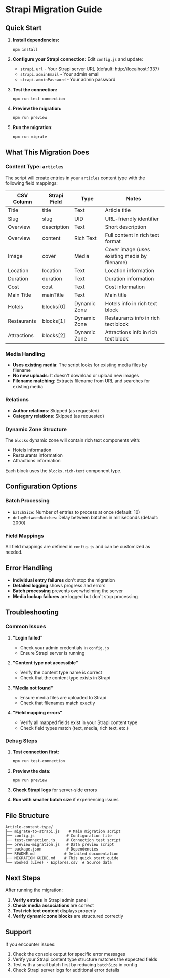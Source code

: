 # Strapi Migration Guide

## Quick Start

1. **Install dependencies:**
   ```bash
   npm install
   ```

2. **Configure your Strapi connection:**
   Edit `config.js` and update:
   - `strapi.url` - Your Strapi server URL (default: http://localhost:1337)
   - `strapi.adminEmail` - Your admin email
   - `strapi.adminPassword` - Your admin password

3. **Test the connection:**
   ```bash
   npm run test-connection
   ```

4. **Preview the migration:**
   ```bash
   npm run preview
   ```

5. **Run the migration:**
   ```bash
   npm run migrate
   ```

## What This Migration Does

### Content Type: `articles`

The script will create entries in your `articles` content type with the following field mappings:

| CSV Column | Strapi Field | Type | Notes |
|------------|--------------|------|-------|
| Title | title | Text | Article title |
| Slug | slug | UID | URL-friendly identifier |
| Overview | description | Text | Short description |
| Overview | content | Rich Text | Full content in rich text format |
| Image | cover | Media | Cover image (uses existing media by filename) |
| Location | location | Text | Location information |
| Duration | duration | Text | Duration information |
| Cost | cost | Text | Cost information |
| Main Title | mainTitle | Text | Main title |
| Hotels | blocks[0] | Dynamic Zone | Hotels info in rich text block |
| Restaurants | blocks[1] | Dynamic Zone | Restaurants info in rich text block |
| Attractions | blocks[2] | Dynamic Zone | Attractions info in rich text block |

### Media Handling

- **Uses existing media**: The script looks for existing media files by filename
- **No new uploads**: It doesn't download or upload new images
- **Filename matching**: Extracts filename from URL and searches for existing media

### Relations

- **Author relations**: Skipped (as requested)
- **Category relations**: Skipped (as requested)

### Dynamic Zone Structure

The `blocks` dynamic zone will contain rich text components with:
- Hotels information
- Restaurants information  
- Attractions information

Each block uses the `blocks.rich-text` component type.

## Configuration Options

### Batch Processing
- `batchSize`: Number of entries to process at once (default: 10)
- `delayBetweenBatches`: Delay between batches in milliseconds (default: 2000)

### Field Mappings
All field mappings are defined in `config.js` and can be customized as needed.

## Error Handling

- **Individual entry failures** don't stop the migration
- **Detailed logging** shows progress and errors
- **Batch processing** prevents overwhelming the server
- **Media lookup failures** are logged but don't stop processing

## Troubleshooting

### Common Issues

1. **"Login failed"**
   - Check your admin credentials in `config.js`
   - Ensure Strapi server is running

2. **"Content type not accessible"**
   - Verify the content type name is correct
   - Check that the content type exists in Strapi

3. **"Media not found"**
   - Ensure media files are uploaded to Strapi
   - Check that filenames match exactly

4. **"Field mapping errors"**
   - Verify all mapped fields exist in your Strapi content type
   - Check field types match (text, media, rich text, etc.)

### Debug Steps

1. **Test connection first:**
   ```bash
   npm run test-connection
   ```

2. **Preview the data:**
   ```bash
   npm run preview
   ```

3. **Check Strapi logs** for server-side errors

4. **Run with smaller batch size** if experiencing issues

## File Structure

```
Article-content-type/
├── migrate-to-strapi.js    # Main migration script
├── config.js              # Configuration file
├── test-connection.js     # Connection test script
├── preview-migration.js   # Data preview script
├── package.json           # Dependencies
├── README.md             # Detailed documentation
├── MIGRATION_GUIDE.md    # This quick start guide
└── Booked (Live) - Explores.csv  # Source data
```

## Next Steps

After running the migration:

1. **Verify entries** in Strapi admin panel
2. **Check media associations** are correct
3. **Test rich text content** displays properly
4. **Verify dynamic zone blocks** are structured correctly

## Support

If you encounter issues:
1. Check the console output for specific error messages
2. Verify your Strapi content type structure matches the expected fields
3. Test with a small batch first by reducing `batchSize` in config
4. Check Strapi server logs for additional error details



